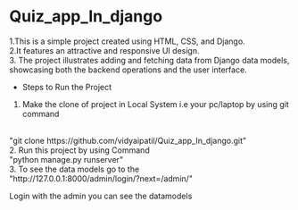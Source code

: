 # Quiz_app_In_django
1.This is a simple project created using HTML, CSS, and Django.
<br> 
2.It features an attractive and responsive UI design.
<br> 
3. The project illustrates adding and fetching data from Django data models, showcasing both the backend operations and the user interface.
<br> 
* Steps to Run the Project
1. Make the clone of project in Local System i.e your pc/laptop by using git command
<br>
   "git clone https://github.com/vidyaipatil/Quiz_app_In_django.git"
<br>
2. Run this project by using Command 
<br>
   "python manage.py runserver"
<br>
3. To see the data models go to the 
<br>
    "http://127.0.0.1:8000/admin/login/?next=/admin/"
    <br>

Login with the admin you can see the datamodels





